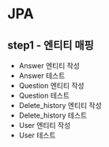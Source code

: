 # JPA

## step1 - 엔티티 매핑
* Answer 엔티티 작성
* Answer 테스트
* Question 엔티티 작성
* Question 테스트
* Delete_history 엔티티 작성
* Delete_history 테스트
* User 엔티티 작성
* User 테스트